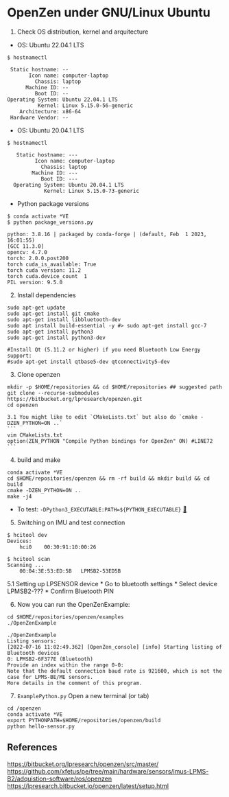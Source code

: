 # OpenZen under GNU/Linux Ubuntu

1. Check OS distribution, kernel and arquitecture
* OS: Ubuntu 22.04.1 LTS              
```
$ hostnamectl

 Static hostname: --
       Icon name: computer-laptop
         Chassis: laptop
      Machine ID: --
         Boot ID: --
Operating System: Ubuntu 22.04.1 LTS              
          Kernel: Linux 5.15.0-56-generic
    Architecture: x86-64
 Hardware Vendor: --
```

* OS: Ubuntu 20.04.1 LTS
```
$ hostnamectl

   Static hostname: ---
         Icon name: computer-laptop
           Chassis: laptop
        Machine ID: ---
           Boot ID: ---
  Operating System: Ubuntu 20.04.1 LTS
            Kernel: Linux 5.15.0-73-generic
```


* Python package versions
```
$ conda activate *VE
$ python package_versions.py 

python: 3.8.16 | packaged by conda-forge | (default, Feb  1 2023, 16:01:55) 
[GCC 11.3.0]
opencv: 4.7.0
torch: 2.0.0.post200
torch cuda_is_available: True
torch cuda version: 11.2
torch cuda.device_count  1
PIL version: 9.5.0
```


2. Install dependencies
```
sudo apt-get update
sudo apt-get install git cmake
sudo apt-get install libbluetooth-dev
sudo apt install build-essential -y #> sudo apt-get install gcc-7
sudo apt-get install python3 
sudo apt-get install python3-dev
 
#Install Qt (5.11.2 or higher) if you need Bluetooth Low Energy support: 
#sudo apt-get install qtbase5-dev qtconnectivity5-dev
``` 

3. Clone openzen 
```
mkdir -p $HOME/repositories && cd $HOME/repositories ## suggested path
git clone --recurse-submodules https://bitbucket.org/lpresearch/openzen.git
cd openzen 
```

    3.1 You might like to edit `CMakeLists.txt` but also do `cmake -DZEN_PYTHON=ON ..`
    ```
    vim CMakeLists.txt
    option(ZEN_PYTHON "Compile Python bindings for OpenZen" ON) #LINE72
    ```

4. build and make
```
conda activate *VE
cd $HOME/repositories/openzen && rm -rf build && mkdir build && cd build
cmake -DZEN_PYTHON=ON ..
make -j4
```

* To test: `-DPython3_EXECUTABLE:PATH=${PYTHON_EXECUTABLE}` [:link:](https://github.com/Slicer/Slicer/issues/5498)
 
5. Switching on IMU and test connection

```
$ hcitool dev
Devices:
	hci0	00:30:91:10:00:26

$ hcitool scan
Scanning ...
	00:04:3E:53:ED:5B	LPMSB2-53ED5B
```

5.1 Setting up LPSENSOR device 
	* Go to bluetooth settings
	* Select device LPMSB2-???
	* Confirm Bluetooth PIN 

6. Now you can run the OpenZenExample:
```
cd $HOME/repositories/openzen/examples
./OpenZenExample
```

```
./OpenZenExample
Listing sensors:
[2022-07-16 11:02:49.362] [OpenZen_console] [info] Starting listing of Bluetooth devices
0: LPMSB2-6F377E (Bluetooth)
Provide an index within the range 0-0:
Note that the default connection baud rate is 921600, which is not the case for LPMS-BE/ME sensors. 
More details in the comment of this program.
```

7. `ExamplePython.py`
Open a new terminal (or tab)
``` 
cd /openzen
conda activate *VE 
export PYTHONPATH=$HOME/repositories/openzen/build
python hello-sensor.py
```


## References 
https://bitbucket.org/lpresearch/openzen/src/master/   
https://github.com/xfetus/pe/tree/main/hardware/sensors/imus-LPMS-B2/adquistion-software/ros/openzen  
https://lpresearch.bitbucket.io/openzen/latest/setup.html
